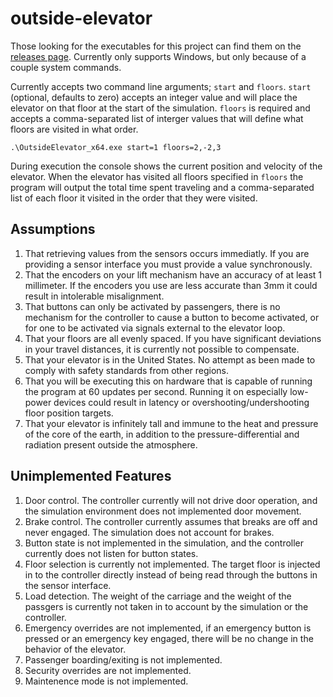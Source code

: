 # outside-elevator

Those looking for the executables for this project can find them on the [releases page](https://github.com/Graftax/outside-elevator/releases/tag/MVP). Currently only supports Windows, but only because of a couple system commands.

Currently accepts two command line arguments; `start` and `floors`. `start` (optional, defaults to zero) accepts an integer value and will place the elevator on that floor at the start of the simulation. `floors` is required and accepts a comma-separated list of interger values that will define what floors are visited in what order.

`.\OutsideElevator_x64.exe start=1 floors=2,-2,3`

During execution the console shows the current position and velocity of the elevator. When the elevator has visited all floors specified in `floors` the program will output the total time spent traveling and a comma-separated list of each floor it visited in the order that they were visited.

## Assumptions
1. That retrieving values from the sensors occurs immediatly. If you are providing a sensor interface you must provide a value synchronously.
3. That the encoders on your lift mechanism have an accuracy of at least 1 millimeter. If the encoders you use are less accurate than 3mm it could result in intolerable misalignment.
4. That buttons can only be activated by passengers, there is no mechanism for the controller to cause a button to become activated, or for one to be activated via signals external to the elevator loop.
5. That your floors are all evenly spaced. If you have significant deviations in your travel distances, it is currently not possible to compensate.
6. That your elevator is in the United States. No attempt as been made to comply with safety standards from other regions.
7. That you will be executing this on hardware that is capable of running the program at 60 updates per second. Running it on especially low-power devices could result in latency or overshooting/undershooting floor position targets.
8. That your elevator is infinitely tall and immune to the heat and pressure of the core of the earth, in addition to the pressure-differential and radiation present outside the atmosphere.
   
## Unimplemented Features
1. Door control. The controller currently will not drive door operation, and the simulation environment does not implemented door movement.
2. Brake control. The controller currently assumes that breaks are off and never engaged. The simulation does not account for brakes.
3. Button state is not implemented in the simulation, and the controller currently does not listen for button states. 
4. Floor selection is currently not implemented. The target floor is injected in to the controller directly instead of being read through the buttons in the sensor interface.
5. Load detection. The weight of the carriage and the weight of the passgers is currently not taken in to account by the simulation or the controller.
6. Emergency overrides are not implemented, if an emergency button is pressed or an emergency key engaged, there will be no change in the behavior of the elevator.
7. Passenger boarding/exiting is not implemented.
8. Security overrides are not implemented.
9. Maintenence mode is not implemented.
